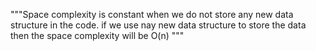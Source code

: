 """Space complexity is constant when we do not store any new data structure in the code.
if we use nay new data structure to store the data then the space complexity will be O(n)
"""